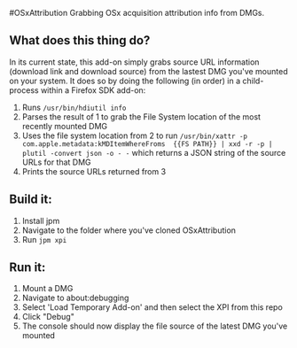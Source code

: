 #OSxAttribution
Grabbing OSx acquisition attribution info from DMGs. 

## What does this thing do?
In its current state, this add-on simply grabs source URL information (download link and download source) from the lastest DMG you've mounted on your system. It does so by doing the following (in order) in a child-process within a Firefox SDK add-on:

 1. Runs `/usr/bin/hdiutil info` 
 2. Parses the result of 1 to grab the File System location of the most recently mounted DMG
 3. Uses the file system location from 2 to run `/usr/bin/xattr -p com.apple.metadata:kMDItemWhereFroms  {{FS PATH}} | xxd -r -p | plutil -convert json -o - -` which returns a JSON string of the source URLs for that DMG
 4. Prints the source URLs returned from 3

## Build it:
1. Install jpm
2. Navigate to the folder where you've cloned OSxAttribution
3. Run `jpm xpi`

## Run it:
1. Mount a DMG
2. Navigate to about:debugging
3. Select 'Load Temporary Add-on' and then select the XPI from this repo
4. Click "Debug"
5. The console should now display the file source of the latest DMG you've mounted
